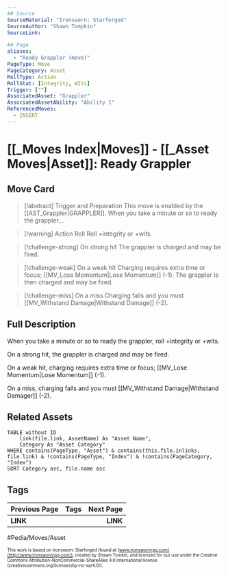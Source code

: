 ```yaml
---
## Source
SourceMaterial: "Ironsworn: Starforged"
SourceAuthor: "Shawn Tompkin"
SourceLink: 

## Page
aliases:
  - "Ready Grappler (move)"
PageType: Move
PageCategory: Asset
RollType: Action
RollStat: [Integrity, WIts]
Trigger: [""]
AssociatedAsset: "Grappler"
AssociatedAssetAbility: "Ability 1"
ReferencedMoves: 
  - INSERT
---
```

# [[_Moves Index|Moves]] - [[_Asset Moves|Asset]]: Ready Grappler

## Move Card
>[!abstract]  Trigger and Preparation
>This move is enabled by the  [[AST_Grappler|GRAPPLER]].
>When you take a minute or so to ready the grappler...

> [!warning] Action Roll
>  Roll +integrity or +wits.

> [!challenge-strong] On strong hit
>  The grappler is charged and may be fired.


> [!challenge-weak] On a weak hit
>  Charging requires extra time or focus; [[MV_Lose Momentum|Lose Momentum]] (-1).  The grappler is then charged and may be fired.

> [!challenge-miss] On a miss
>  Charging fails and you must [[MV_Withstand Damage|Withstand Damage]] (-2).

## Full Description
When you take a minute or so to ready the grappler, roll +integrity or +wits. 

On a strong hit, the grappler is charged and may be fired. 

On a weak hit, charging requires extra time or focus; [[MV_Lose Momentum|Lose Momentum]] (-1). 

On a miss, charging fails and you must [[MV_Withstand Damage|Withstand Damager]] (-2).

## Related Assets
```dataview
TABLE without ID
	link(file.link, AssetName) As "Asset Name",
	Category As "Asset Category"
WHERE contains(PageType, "Asset") & contains(this.file.inlinks, file.link) & !contains(PageType, "Index") & !contains(PageCategory, "Index")
SORT Category asc, file.name asc
```
## Tags
| Previous Page | Tags | Next Page |
|:--- |:---:| ---:|
| **LINK** |  | **LINK** |

#Pedia/Moves/Asset 

<font size=-2>This work is based on Ironsworn: Starforged (found at [www.ironswornrpg.com](http://www.ironswornrpg.com)), created by Shawn Tomkin, and licensed for our use under the Creative Commons Attribution-NonCommercial-ShareAlike 4.0 International license  (creativecommons.org/licenses/by-nc-sa/4.0/).</font>